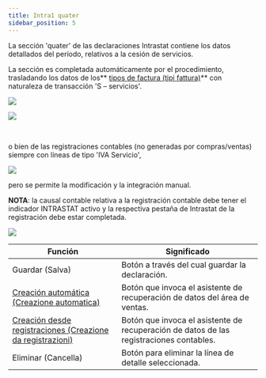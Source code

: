 ```yaml
---
title: Intra1 quater
sidebar_position: 5
---
```


La sección 'quater' de las declaraciones Intrastat contiene los datos detallados del período, relativos a la cesión de servicios. 

La sección es completada automáticamente por el procedimiento, trasladando los datos de los** [tipos de factura (tipi fattura)](/docs/configurations/tables/sales/invoices-type)** con naturaleza de transacción 'S – servicios'. 

![](/img/it-it/finance-area/declarations/intrastat/create-intrastat1/intra1-quater/image01.png)

![](/img/it-it/finance-area/declarations/intrastat/create-intrastat1/intra1-quater/image02.png)

 

o bien de las registraciones contables (no generadas por compras/ventas) siempre con líneas de tipo 'IVA Servicio', 

![](/img/it-it/finance-area/declarations/intrastat/create-intrastat1/intra1-quater/image03.png)

pero se permite la modificación y la integración manual.

**NOTA**: la causal contable relativa a la registración contable debe tener el indicador INTRASTAT activo y la respectiva pestaña de Intrastat de la registración debe estar completada.

![](/img/it-it/finance-area/declarations/intrastat/create-intrastat1/intra1-quater/image04.png)



| Función | Significado |
| --- | --- |
| Guardar (Salva) | Botón a través del cual guardar la declaración. |
|  [Creación automática (Creazione automatica)](/docs/finance-area/declarations/intrastat/automatic-creation-intrastat1/automatic-creation)  | Botón que invoca el asistente de recuperación de datos del área de ventas. |
|  [Creación desde registraciones (Creazione da registrazioni)](/docs/finance-area/declarations/intrastat/create-from-records-intrastat1/create-from-records-intrastat1-intro)  | Botón que invoca el asistente de recuperación de datos de las registraciones contables. |
| Eliminar (Cancella) | Botón para eliminar la línea de detalle seleccionada. |